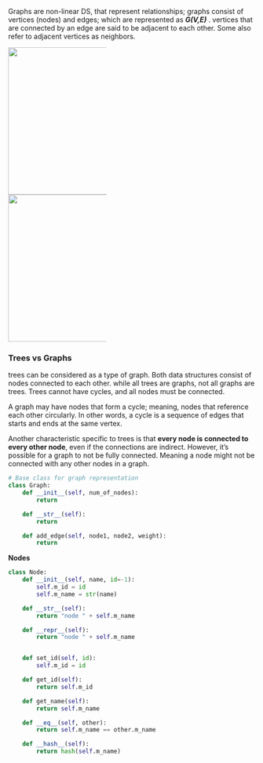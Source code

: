 Graphs are non-linear DS, that represent relationships; graphs consist of vertices (nodes) and edges; which are represented as __*G(V,E)*__ . vertices that are connected by an edge are said to be adjacent to each other. Some also refer to adjacent vertices as neighbors.
<div style="width: 200px;">
<img src = "https://media.geeksforgeeks.org/wp-content/uploads/20200630111809/graph18.jpg" width="300" >
<img src = "https://s3.stackabuse.com/media/articles/graphs-in-python-representing-graphs-in-code-1.png" width="300">
</div>

### Trees vs Graphs
trees can be considered as a type of graph. Both data structures consist of nodes connected to each other. while all trees are graphs, not all graphs are trees. Trees cannot have cycles, and all nodes must be connected.

A graph may have nodes that form a cycle; meaning, nodes that reference each other circularly. In other words, a cycle is a sequence of edges that starts and ends at the same vertex.

Another characteristic specific to trees is that __every node is connected to every other node__, even if the connections are indirect. However, it’s
possible for a graph to not be fully connected. Meaning a node might not be connected with any other nodes in a graph.
```python
# Base class for graph representation
class Graph:
    def __init__(self, num_of_nodes):
        return

    def __str__(self):
        return

    def add_edge(self, node1, node2, weight):
        return
```
__Nodes__
```python
class Node:
    def __init__(self, name, id=-1):
        self.m_id = id
        self.m_name = str(name)

    def __str__(self):
        return "node " + self.m_name

    def __repr__(self):
        return "node " + self.m_name


    def set_id(self, id):
        self.m_id = id

    def get_id(self):
        return self.m_id

    def get_name(self):
        return self.m_name

    def __eq__(self, other):
        return self.m_name == other.m_name

    def __hash__(self):
        return hash(self.m_name)
```
